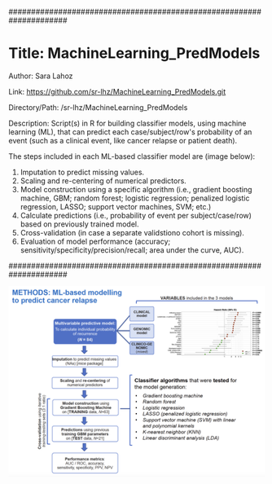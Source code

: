 #####################################################################

# Title: MachineLearning_PredModels

Author: Sara Lahoz

Link: https://github.com/sr-lhz/MachineLearning_PredModels.git

Directory/Path: /sr-lhz/MachineLearning_PredModels

Description: Script(s) in R for building classifier models, using machine learning (ML), that can predict each case/subject/row's probability of an event (such as a clinical event, like cancer relapse or patient death).

The steps included in each ML-based classifier model are (image below):
1. Imputation to predict missing values.
2. Scaling and re-centering of numerical predictors.
3. Model construction using a specific algorithm (i.e., gradient boosting machine, GBM; random forest; logistic regression; penalized logistic regression, LASSO; support vector machines, SVM; etc.)
4. Calculate predictions (i.e., probability of event per subject/case/row) based on previously trained model.
5. Cross-validation (in case a separate validstiono cohort is missing).
6. Evaluation of model performance (accuracy; sensitivity/specificity/precision/recall; area under the curve, AUC).

#####################################################################

![Example Image - Stepwise structure of ML-based models ](Stepwise_ML_pipeline.png)
